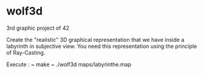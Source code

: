 # wolf3d

3rd graphic project of 42

Create the "realistic" 3D graphical representation that we have
inside a labyrinth in subjective view. You need this representation
using the principle of Ray-Casting.

Execute : ~ make
          ~ ./wolf3d maps/labyrinthe.map  
       
